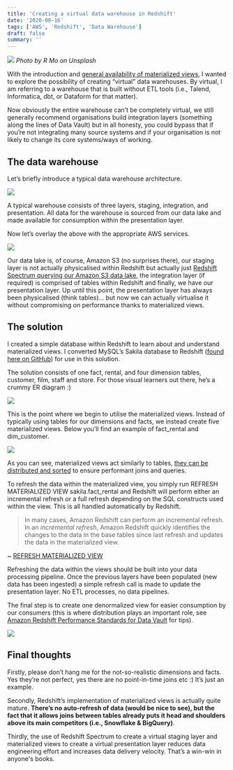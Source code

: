```yaml
---
title: 'Creating a virtual data warehouse in Redshift'
date: '2020-08-16'
tags: ['AWS', 'Redshift', 'Data Warehouse']
draft: false
summary: ''
---
```


![](https://miro.medium.com/max/1400/0*GNZFy3EqtfUV73sf)
_Photo by R Mo on Unsplash_

With the introduction and [general availability of materialized views](https://aws.amazon.com/about-aws/whats-new/2020/03/amazon-redshift-introduces-support-for-materialized-views/), I wanted to explore the possibility of creating “virtual” data warehouses. By virtual, I am referring to a warehouse that is built without ETL tools (i.e., Talend, Informatica, dbt, or Dataform for that matter).

Now obviously the entire warehouse can’t be completely virtual, we still generally recommend organisations build integration layers (something along the lines of Data Vault) but in all honesty, you could bypass that if you’re not integrating many source systems and if your organisation is not likely to change its core systems/ways of working.

## The data warehouse

Let’s briefly introduce a typical data warehouse architecture.

![](https://cdn-images-1.medium.com/max/6252/1*mDzhxcs5th_zvrinH5QFIA.png)

A typical warehouse consists of three layers, staging, integration, and presentation. All data for the warehouse is sourced from our data lake and made available for consumption within the presentation layer.

Now let’s overlay the above with the appropriate AWS services.

![](https://cdn-images-1.medium.com/max/6252/1*cSnuBs0sWKFP40Bq7Zs0bQ.png)

Our data lake is, of course, Amazon S3 (no surprises there), our staging layer is not actually physicalised within Redshift but actually just [Redshift Spectrum querying our Amazon S3 data lake](https://aws.amazon.com/blogs/big-data/amazon-redshift-spectrum-extends-data-warehousing-out-to-exabytes-no-loading-required/), the integration layer (if required) is comprised of tables within Redshift and finally, we have our presentation layer. Up until this point, the presentation layer has always been physicalised (think tables)… but now we can actually virtualise it without compromising on performance thanks to materialized views.

## The solution

I created a simple database within Redshift to learn about and understand materialized views. I converted MySQL’s Sakila database to Redshift ([found here on GitHub](https://github.com/servian/sakila-db-redshift)) for use in this solution.

The solution consists of one fact, rental, and four dimension tables, customer, film, staff and store. For those visual learners out there, he’s a crummy ER diagram :)

![](https://cdn-images-1.medium.com/max/4572/1*N5l122eErDIko0wQjjp65g.png)

This is the point where we begin to utilise the materialized views. Instead of typically using tables for our dimensions and facts, we instead create five materialized views. Below you’ll find an example of fact_rental and dim_customer.

![](https://cdn-images-1.medium.com/max/8000/1*v5ASR9R6tXl8QB4wVlI_vQ.png)

As you can see, materialized views act similarly to tables, [they can be distributed and sorted](https://docs.aws.amazon.com/redshift/latest/dg/materialized-view-create-sql-command.html) to ensure performant joins and queries.

To refresh the data within the materialized view, you simply run REFRESH MATERIALIZED VIEW sakila.fact_rental and Redshift will perform either an incremental refresh or a full refresh depending on the SQL constructs used within the view. This is all handled automatically by Redshift.

> In many cases, Amazon Redshift can perform an incremental refresh. In an _incremental refresh_, Amazon Redshift quickly identifies the changes to the data in the base tables since last refresh and updates the data in the materialized view.

~ [REFRESH MATERIALIZED VIEW](https://docs.aws.amazon.com/redshift/latest/dg/materialized-view-refresh-sql-command.html)

Refreshing the data within the views should be built into your data processing pipeline. Once the previous layers have been populated (new data has been ingested) a simple refresh call is made to update the presentation layer. No ETL processes, no data pipelines.

The final step is to create one denormalized view for easier consumption by our consumers (this is where distribution plays an important role, see [Amazon Redshift Performance Standards for Data Vault](https://medium.com/weareservian/amazon-redshift-performance-standards-for-data-vault-c3774139567) for tips).

![](https://cdn-images-1.medium.com/max/4568/1*t5X3ayG4lGbiPXIA6LSoyg.png)

## Final thoughts

Firstly, please don’t hang me for the not-so-realistic dimensions and facts. Yes they’re not perfect, yes there are no point-in-time joins etc :) It’s just an example.

Secondly, Redshift’s implementation of materialized views is actually quite mature. **There’s no auto-refresh of data (would be nice to see), but the fact that it allows joins between tables already puts it head and shoulders above its main competitors (i.e., Snowflake & BigQuery)**.

Thirdly, the use of Redshift Spectrum to create a virtual staging layer and materialized views to create a virtual presentation layer reduces data engineering effort and increases data delivery velocity. That’s a win-win in anyone's books.

